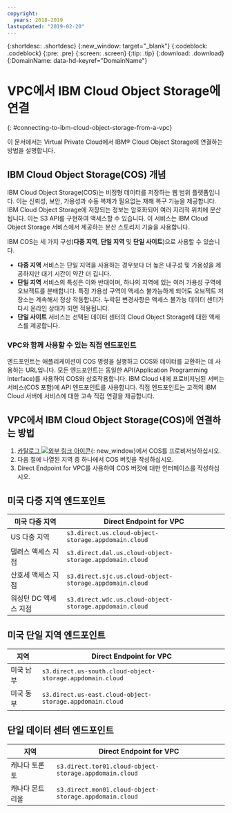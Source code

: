 ```yaml
---
copyright:
  years: 2018-2019
lastupdated: "2019-02-20"
---
```

{:shortdesc: .shortdesc}
{:new_window: target="_blank"}
{:codeblock: .codeblock}
{:pre: .pre}
{:screen: .screen}
{:tip: .tip}
{:download: .download}
{:DomainName: data-hd-keyref="DomainName"}

# VPC에서 IBM Cloud Object Storage에 연결
{: #connecting-to-ibm-cloud-object-storage-from-a-vpc}

이 문서에서는 Virtual Private Cloud에서 IBM® Cloud Object Storage에 연결하는 방법을 설명합니다. 

## IBM Cloud Object Storage(COS) 개념

IBM Cloud Object Storage(COS)는 비정형 데이터를 저장하는 웹 범위 플랫폼입니다. 이는 신뢰성, 보안, 가용성과 수동 복제가 필요없는 재해 복구 기능을 제공합니다.
IBM Cloud Object Storage에 저장되는 정보는 암호화되어 여러 지리적 위치에 분산됩니다. 이는 S3 API를 구현하여 액세스할 수 있습니다. 이 서비스는 IBM Cloud Object Storage 서비스에서 제공하는 분산 스토리지 기술을 사용합니다. 

IBM COS는 세 가지 구성(**다중 지역**, **단일 지역** 및 **단일 사이트**)으로 사용할 수 있습니다. 
 * **다중 지역** 서비스는 단일 지역을 사용하는 경우보다 더 높은 내구성 및 가용성을 제공하지만 대기 시간이 약간 더 깁니다. 
 * **단일 지역** 서비스의 특성은 이와 반대이며, 하나의 지역에 있는 여러 가용성 구역에 오브젝트를 분배합니다. 특정 가용성 구역이 액세스 불가능하게 되어도 오브젝트 저장소는 계속해서 정상 작동합니다. 누락된 변경사항은 액세스 불가능 데이터 센터가 다시 온라인 상태가 되면 적용됩니다. 
 * **단일 사이트** 서비스는 선택된 데이터 센터의 Cloud Object Storage에 대한 액세스를 제공합니다. 
 
### VPC와 함께 사용할 수 있는 직접 엔드포인트

엔드포인트는 애플리케이션이 COS 명령을 실행하고 COS와 데이터를 교환하는 데 사용하는 URL입니다. 모든 엔드포인트는 동일한 API(Application Programming Interface)를 사용하여 COS와 상호작용합니다.
IBM Cloud 내에 프로비저닝된 서버는
서비스(COS 포함)에 API 엔드포인트를 사용합니다. 직접 엔드포인트는 고객의 IBM Cloud 서버에 서비스에 대한 고속 직접 연결을 제공합니다. 
 
## VPC에서 IBM Cloud Object Storage(COS)에 연결하는 방법
 1. [카탈로그 ![외부 링크 아이콘](../icons/launch-glyph.svg "외부 링크 아이콘")](https://{DomainName}/catalog/services/cloud-object-storage){: new_window}에서 COS를 프로비저닝하십시오. 
 2. 다음 절에 나열된 지역 중 하나에서 COS 버킷을 작성하십시오. 
 3. Direct Endpoint for VPC를 사용하여 COS 버킷에 대한 인터페이스를 작성하십시오. 
 
## 미국 다중 지역 엔드포인트
 
| **미국 다중 지역** | **Direct Endpoint for VPC** |
|------------|-------------------------------|
| US 다중 지역 | `s3.direct.us.cloud-object-storage.appdomain.cloud` |
| 댈러스 액세스 지점 | `s3.direct.dal.us.cloud-object-storage.appdomain.cloud`
| 산호세 액세스 지점 | `s3.direct.sjc.us.cloud-object-storage.appdomain.cloud`
| 워싱턴 DC 액세스 지점 | `s3.direct.wdc.us.cloud-object-storage.appdomain.cloud` |

 ## 미국 단일 지역 엔드포인트
 
| **지역** | **Direct Endpoint for VPC** |
|------------|-------------------------------|
| 미국 남부 | `s3.direct.us-south.cloud-object-storage.appdomain.cloud` |
| 미국 동부 | `s3.direct.us-east.cloud-object-storage.appdomain.cloud` |

 ## 단일 데이터 센터 엔드포인트
 
| **지역** | **Direct Endpoint for VPC** |
|------------|-------------------------------|
| 캐나다 토론토 | `s3.direct.tor01.cloud-object-storage.appdomain.cloud` |
| 캐나다 몬트리올 | `s3.direct.mon01.cloud-object-storage.appdomain.cloud` |
